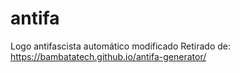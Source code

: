 # antifa
Logo antifascista automático modificado
Retirado de: https://bambatatech.github.io/antifa-generator/
